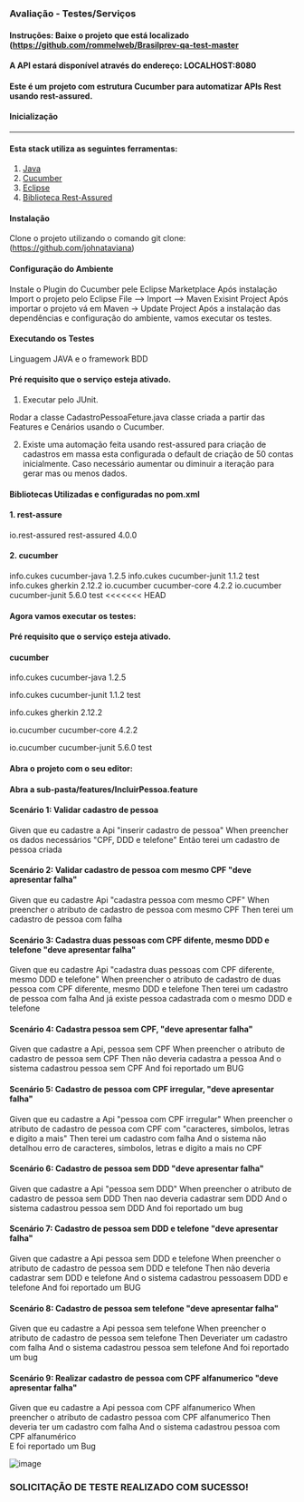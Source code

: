 ### Avaliação - Testes/Serviços

#### Instruções: Baixe o projeto que está localizado (https://github.com/rommelweb/Brasilprev-qa-test-master

#### A API estará disponível através do endereço: LOCALHOST:8080

#### Este é um projeto com estrutura Cucumber para automatizar APIs Rest usando rest-assured.

#### Inicialização
--------------------------------------------------------------------------------------------------------------------
#### Esta stack utiliza as seguintes ferramentas:
1. [Java](https://www.oracle.com/br/java/technologies/javase/javase-jdk8-downloads.html)
2. [Cucumber](https://cucumber.io/)
3. [Eclipse](https://www.eclipse.org/)
4. [Biblioteca Rest-Assured](https://rest-assured.io/)

#### Instalação
Clone o projeto utilizando o comando
git clone: (https://github.com/johnataviana)

#### Configuração do Ambiente
Instale o Plugin do Cucumber pele Eclipse Marketplace
Após instalação Import o projeto pelo Eclipse File --> Import --> Maven Exisint Project
Após importar o projeto vá em Maven -> Update Project
Após a instalação das dependências e configuração do ambiente, vamos executar os testes.

#### Executando os Testes

Linguagem JAVA e o framework BDD

#### Pré requisito que o serviço esteja ativado.

1. Executar pelo JUnit.

Rodar a classe CadastroPessoaFeture.java classe criada a partir das Features e Cenários usando o Cucumber.

2. Existe uma automação feita usando rest-assured para criação de cadastros em massa esta configurada o default de criação de 50 contas inicialmente.
   Caso necessário aumentar ou diminuir a iteração para gerar mas ou menos dados.

#### Bibliotecas Utilizadas e configuradas no pom.xml

#### 1. rest-assure
<!-- https://mvnrepository.com/artifact/io.rest-assured/rest-assured -->
<dependency>
     <groupId>io.rest-assured</groupId>
     <artifactId>rest-assured</artifactId>
     <version>4.0.0</version>
</dependency>

#### 2. cucumber	

<dependency>
       		<groupId>info.cukes</groupId>
        	<artifactId>cucumber-java</artifactId>
        	<version>1.2.5</version>
   		</dependency>
   		<!-- https://mvnrepository.com/artifact/info.cukes/cucumber-junit -->
		<dependency>
		    <groupId>info.cukes</groupId>
		    <artifactId>cucumber-junit</artifactId>
		    <version>1.1.2</version>
		    <scope>test</scope>
		</dependency>
   		<dependency>
       		<groupId>info.cukes</groupId>
        	<artifactId>gherkin</artifactId>
        	<version>2.12.2</version>
   		</dependency>
         <dependency>
            <groupId>io.cucumber</groupId>
            <artifactId>cucumber-core</artifactId>
            <version>4.2.2</version>
        </dependency>
		<dependency>
		    <groupId>io.cucumber</groupId>
		    <artifactId>cucumber-junit</artifactId>
		    <version>5.6.0</version>
		    <scope>test</scope>
	</dependency>
<<<<<<< HEAD


#### Agora vamos executar os testes:

#### Pré requisito que o serviço esteja ativado.

#### cucumber

info.cukes cucumber-java 1.2.5

info.cukes cucumber-junit 1.1.2 test

info.cukes gherkin 2.12.2

io.cucumber cucumber-core 4.2.2

io.cucumber cucumber-junit 5.6.0 test


#### Abra o projeto com o seu editor:

#### Abra a sub-pasta/features/IncluirPessoa.feature

#### Scenário 1: Validar cadastro de pessoa
Given que eu cadastre a Api "inserir cadastro de pessoa" 
When preencher os dados necessários "CPF, DDD e telefone"
Então terei um cadastro de pessoa criada


#### Scenário 2: Validar cadastro de pessoa com mesmo CPF "deve apresentar falha"
Given que eu cadastre Api "cadastra pessoa com mesmo  CPF"
When preencher o atributo de cadastro de pessoa com mesmo CPF
Then terei um cadastro de pessoa com falha

#### Scenário 3: Cadastra duas pessoas com CPF difente, mesmo DDD e telefone "deve apresentar falha"
Given que eu cadastre Api "cadastra duas pessoas com CPF diferente, mesmo DDD e telefone" 
When preencher o atributo de cadastro de duas pessoa com CPF diferente, mesmo DDD e telefone
Then terei um cadastro de pessoa com falha
And já existe pessoa cadastrada com o mesmo DDD e telefone

#### Scenário 4: Cadastra pessoa sem CPF, "deve apresentar falha"
Given que cadastre a Api, pessoa sem CPF
When preencher o atributo de cadastro de pessoa sem CPF
Then não deveria cadastra a pessoa
And o sistema cadastrou pessoa sem CPF
And foi reportado um BUG

#### Scenário 5: Cadastro de pessoa com CPF irregular, "deve apresentar falha"
Given que eu cadastre a Api "pessoa com CPF irregular"
When preencher o atributo de  cadastro de pessoa com CPF com "caracteres, simbolos, letras e digito a mais"
Then terei um cadastro com falha
And o sistema não detalhou erro de caracteres, simbolos, letras e digito a mais no CPF

#### Scenário 6: Cadastro de pessoa sem DDD "deve apresentar falha"
Given que cadastre a Api "pessoa sem DDD"
When preencher o atributo de cadastro de pessoa sem DDD
Then nao deveria cadastrar sem DDD
And o sistema cadastrou pessoa sem DDD
And foi reportado um bug

#### Scenário 7: Cadastro de pessoa sem DDD e telefone "deve apresentar falha"
Given que cadastre a Api pessoa sem DDD e telefone
When preencher o atributo de cadastro de pessoa sem DDD e telefone
Then não deveria cadastrar sem DDD e telefone
And o sistema cadastrou pessoasem DDD e telefone
And foi reportado um BUG

#### Scenário 8: Cadastro de pessoa sem telefone "deve apresentar falha"
Given que eu cadastre a Api pessoa sem telefone
When preencher o atributo de cadastro de pessoa sem telefone
Then Deveriater um cadastro com falha 
And o sistema cadastrou pessoa sem telefone 
And foi reportado um bug

#### Scenário 9: Realizar cadastro de pessoa com CPF alfanumerico "deve apresentar falha"
Given que eu cadastre a Api pessoa com CPF alfanumerico
When preencher o atributo de cadastro pessoa com CPF alfanumerico
Then deveria ter um cadastro com falha
And o sistema cadastrou pessoa  com CPF alfanumérico					
E foi reportado um Bug

![image](https://user-images.githubusercontent.com/71906839/111180713-1047f900-858c-11eb-9660-d79e2a4df48f.png)

### SOLICITAÇÃO DE TESTE REALIZADO COM SUCESSO!

